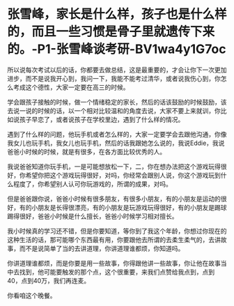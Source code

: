 # 张雪峰，家长是什么样，孩子也是什么样的，而且一些习惯是骨子里就遗传下来的。-P1-张雪峰谈考研-BV1wa4y1G7oc

所以说每次考试以后的话，你都要去做总结，这是最重要的，才会让你下一次更加进步，而不是说我开心到，我问一下，我能不能考过清华，或者说我伤心到，你怎么考成这个德性，大家一定要在高三的时候。

学会跟孩子接触的时候，做一个情绪稳定的家长，然后的话该鼓励的时候鼓励，该去说一说的时候的话，以一个相对比较温和的角度去说，大家不要上来就训，你比如说孩子早恋了，或者说孩子在学校里边，遇到了什么样的情况。

遇到了什么样的问题，他玩手机或者怎么样的，大家一定要学会去跟他沟通，你像我女儿也玩手机，我女儿也玩手机，然后的话我跟她怎么说的，我说Eddie，我说爸爸小时候的时候，就是有很多，在各方面比较优秀的人。

我说爸爸知道你玩手机，一是可能想放松一下，二，你在想办法把这个游戏玩得很好，你希望你把这个游戏玩得很好，对吗，你经常会跟别人说，你这个游戏玩到什么程度了，你希望别人认可你玩游戏的，所谓的成果，对吗。

但是爸爸跟你说，爸爸小时候有很多朋友，有很多小朋友，有的小朋友是运动的很好，有的小朋友是长得很漂亮，有的小朋友是玩游戏玩得很好，有的小朋友是踢球踢得很好，爸爸小时候是什么擅长，爸爸小时候学习相对擅长。

我小时候真的学习还不错，但是你要知道，等你到了我这个年龄，你想过你现在的这种生活的话，那可能哪个东西最有用，你要跟他去所谓的去柔生柔气的，去讲故事，而不是说简单了当的去讲道理，你讲道理谁都烦，你知道吗。

你讲道理谁都烦，而是你要是用一些故事，你得跟他讲一些故事，你让他在故事当中去找到，他可能要触发的那个点，这个很重要，来我们点赞给我点到，点到40，点到40万，我们再连麦。

你看咱这个晚餐。